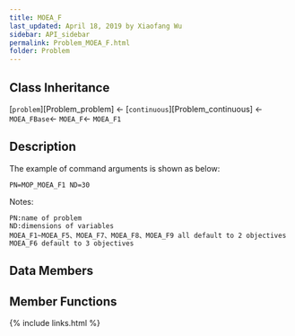 ```yaml
---
title: MOEA_F
last_updated: April 18, 2019 by Xiaofang Wu
sidebar: API_sidebar
permalink: Problem_MOEA_F.html
folder: Problem
---
```


## Class Inheritance

[`problem`][Problem_problem] &larr; [`continuous`][Problem_continuous] &larr; `MOEA_FBase`&larr; `MOEA_F`&larr; `MOEA_F1`

## Description

The example of command arguments is shown as below:
```
PN=MOP_MOEA_F1 ND=30
```
Notes:
```
PN:name of problem
ND:dimensions of variables
MOEA_F1~MOEA_F5、MOEA_F7、MOEA_F8、MOEA_F9 all default to 2 objectives
MOEA_F6 default to 3 objectives
```
## Data Members

## Member Functions

{% include links.html %}

